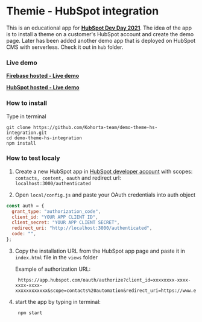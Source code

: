 # Themie - HubSpot integration

This is an educational app for **[HubSpot Dev Day 2021](https://events.hubspot.com/events/details/hubspot-hubspot-global-presents-developer-day-2021/)**. The idea of the app is to install a theme on a customer's HubSpot account and create the demo page.
Later has been added another demo app that is deployed on HubSpot CMS with serverless. Check it out in `hub` folder.

### Live demo

**[Firebase hosted - Live demo](https://theme-hs.web.app/)**

**[HubSpot hosted - Live demo](https://theme-loader.kohorta.co/)**

### How to install

Type in terminal

    git clone https://github.com/Kohorta-team/demo-theme-hs-integration.git
    cd demo-theme-hs-integration
    npm install

### How to test localy

1) Create a new HubSpot app in [HubSpot developer account](https://app.hubspot.com/signup/developers) with scopes: `contacts, content, oauth` and redirect url: `localhost:3000/authenticated`

2) Open `local/config.js` and paste your OAuth credentials into auth object

  ```javascript
  const auth = {
    grant_type: "authorization_code",
    client_id: "YOUR APP CLIENT ID",
    client_secret: "YOUR APP CLIENT SECRET",
    redirect_uri: "http://localhost:3000/authenticated",
    code: "",
  }; 
  ```

3) Copy the installation URL from the HubSpot app page and paste it in `index.html` file in the `views` folder

    Example of authorization URL:
  
        https://app.hubspot.com/oauth/authorize?client_id=xxxxxxxx-xxxx-xxxx-xxxx-xxxxxxxxxxxx&scope=contacts%20automation&redirect_uri=https://www.example.com/

4) start the app by typing in terminal:

        npm start
